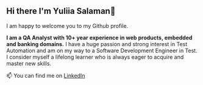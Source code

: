 ## Hi there I'm Yuliia Salaman👋

I am happy to welcome you to my Github profile.

**I am a QA Analyst with 10+ year experience in web products, embedded and banking domains.** I have a huge passion and strong interest in Test Automation and am on my way to a Software Development Engineer in Test. I consider myself a lifelong learner who is always eager to acquire and master new skills.

📫 You can find me on [LinkedIn](https://www.linkedin.com/in/yuliiasalaman/)



<!--
**yuliiasv/yuliiasv** is a ✨ _special_ ✨ repository because its `README.md` (this file) appears on your GitHub profile.

Here are some ideas to get you started:

- 🔭 I’m currently working on ...
- 🌱 I’m currently learning ...
- 👯 I’m looking to collaborate on ...
- 🤔 I’m looking for help with ...
- 💬 Ask me about ...
- 📫 How to reach me: ...
- 😄 Pronouns: ...
- ⚡ Fun fact: ...
-->
